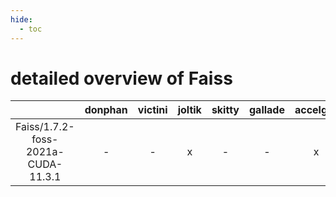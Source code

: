 ```yaml
---
hide:
  - toc
---
```


detailed overview of Faiss
==========================

| |donphan|victini|joltik|skitty|gallade|accelgor|swalot|doduo|
| :---: | :---: | :---: | :---: | :---: | :---: | :---: | :---: | :---: |
|Faiss/1.7.2-foss-2021a-CUDA-11.3.1|-|-|x|-|-|x|-|-|

